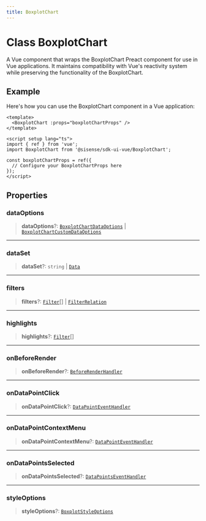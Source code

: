 ```yaml
---
title: BoxplotChart
---
```


# Class BoxplotChart

A Vue component that wraps the BoxplotChart Preact component for use in Vue applications.
It maintains compatibility with Vue's reactivity system while preserving the functionality of the BoxplotChart.

## Example

Here's how you can use the BoxplotChart component in a Vue application:
```vue
<template>
  <BoxplotChart :props="boxplotChartProps" />
</template>

<script setup lang="ts">
import { ref } from 'vue';
import BoxplotChart from '@sisense/sdk-ui-vue/BoxplotChart';

const boxplotChartProps = ref({
  // Configure your BoxplotChartProps here
});
</script>
```

## Properties

### dataOptions

> **dataOptions**?: [`BoxplotChartDataOptions`](../../sdk-ui/type-aliases/type-alias.BoxplotChartDataOptions.md) \| [`BoxplotChartCustomDataOptions`](../../sdk-ui/type-aliases/type-alias.BoxplotChartCustomDataOptions.md)

***

### dataSet

> **dataSet**?: `string` \| [`Data`](../../sdk-data/interfaces/interface.Data.md)

***

### filters

> **filters**?: [`Filter`](../../sdk-data/interfaces/interface.Filter.md)[] \| [`FilterRelation`](../../sdk-data/interfaces/interface.FilterRelation.md)

***

### highlights

> **highlights**?: [`Filter`](../../sdk-data/interfaces/interface.Filter.md)[]

***

### onBeforeRender

> **onBeforeRender**?: [`BeforeRenderHandler`](../../sdk-ui/type-aliases/type-alias.BeforeRenderHandler.md)

***

### onDataPointClick

> **onDataPointClick**?: [`DataPointEventHandler`](../../sdk-ui/type-aliases/type-alias.DataPointEventHandler.md)

***

### onDataPointContextMenu

> **onDataPointContextMenu**?: [`DataPointEventHandler`](../../sdk-ui/type-aliases/type-alias.DataPointEventHandler.md)

***

### onDataPointsSelected

> **onDataPointsSelected**?: [`DataPointsEventHandler`](../../sdk-ui/type-aliases/type-alias.DataPointsEventHandler.md)

***

### styleOptions

> **styleOptions**?: [`BoxplotStyleOptions`](../../sdk-ui/interfaces/interface.BoxplotStyleOptions.md)
